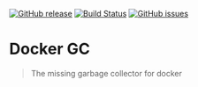 [![GitHub
release](https://img.shields.io/github/release/docwhat/docker-gc.svg)](https://github.com/docwhat/docker-gc/releases)
[![Build
Status](https://travis-ci.org/docwhat/docker-gc.svg?branch=master)](https://travis-ci.org/docwhat/docker-gc)
[![GitHub
issues](https://img.shields.io/github/issues/docwhat/docker-gc.svg)](https://github.com/docwhat/docker-gc/issues)

# Docker GC

> The missing garbage collector for docker
